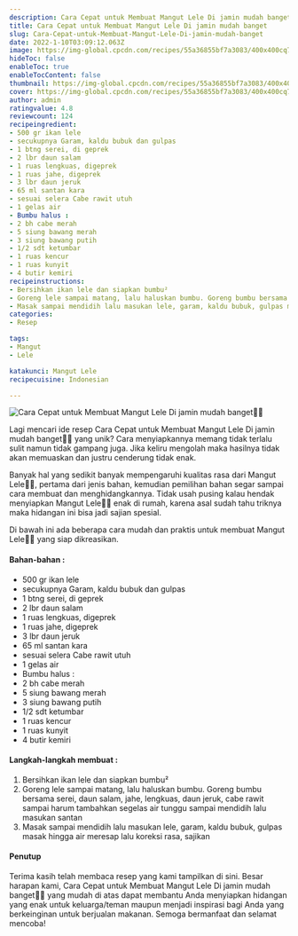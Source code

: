 ```yaml
---
description: Cara Cepat untuk Membuat Mangut Lele Di jamin mudah banget"
title: Cara Cepat untuk Membuat Mangut Lele Di jamin mudah banget
slug: Cara-Cepat-untuk-Membuat-Mangut-Lele-Di-jamin-mudah-banget
date: 2022-1-10T03:09:12.063Z
image: https://img-global.cpcdn.com/recipes/55a36855bf7a3083/400x400cq70/photo.jpg
hideToc: false
enableToc: true
enableTocContent: false
thumbnail: https://img-global.cpcdn.com/recipes/55a36855bf7a3083/400x400cq70/photo.jpg
cover: https://img-global.cpcdn.com/recipes/55a36855bf7a3083/400x400cq70/photo.jpg
author: admin
ratingvalue: 4.8
reviewcount: 124
recipeingredient:
- 500 gr ikan lele
- secukupnya Garam, kaldu bubuk dan gulpas
- 1 btng serei, di geprek
- 2 lbr daun salam
- 1 ruas lengkuas, digeprek
- 1 ruas jahe, digeprek
- 3 lbr daun jeruk
- 65 ml santan kara
- sesuai selera Cabe rawit utuh
- 1 gelas air
- Bumbu halus :
- 2 bh cabe merah
- 5 siung bawang merah
- 3 siung bawang putih
- 1/2 sdt ketumbar
- 1 ruas kencur
- 1 ruas kunyit
- 4 butir kemiri
recipeinstructions:
- Bersihkan ikan lele dan siapkan bumbu²
- Goreng lele sampai matang, lalu haluskan bumbu. Goreng bumbu bersama serei, daun salam, jahe, lengkuas, daun jeruk, cabe rawit sampai harum tambahkan segelas air tunggu sampai mendidih lalu masukan santan
- Masak sampai mendidih lalu masukan lele, garam, kaldu bubuk, gulpas masak hingga air meresap lalu koreksi rasa, sajikan
categories:
- Resep

tags:
- Mangut
- Lele

katakunci: Mangut Lele
recipecuisine: Indonesian

---
```


![Cara Cepat untuk Membuat Mangut Lele Di jamin mudah banget👩‍🍳](https://img-global.cpcdn.com/recipes/55a36855bf7a3083/400x400cq70/photo.jpg)

Lagi mencari ide resep Cara Cepat untuk Membuat Mangut Lele Di jamin mudah banget👩‍🍳 yang unik? Cara menyiapkannya memang tidak terlalu sulit namun tidak gampang juga. Jika keliru mengolah maka hasilnya tidak akan memuaskan dan justru cenderung tidak enak.

Banyak hal yang sedikit banyak mempengaruhi kualitas rasa dari Mangut Lele👩‍🍳, pertama dari jenis bahan, kemudian pemilihan bahan segar sampai cara membuat dan menghidangkannya. Tidak usah pusing kalau hendak menyiapkan Mangut Lele👩‍🍳 enak di rumah, karena asal sudah tahu triknya maka hidangan ini bisa jadi sajian spesial.

Di bawah ini ada beberapa cara mudah dan praktis untuk membuat Mangut Lele👩‍🍳 yang siap dikreasikan.

<!--inarticleads1-->

#### Bahan-bahan :

- 500 gr ikan lele
- secukupnya Garam, kaldu bubuk dan gulpas
- 1 btng serei, di geprek
- 2 lbr daun salam
- 1 ruas lengkuas, digeprek
- 1 ruas jahe, digeprek
- 3 lbr daun jeruk
- 65 ml santan kara
- sesuai selera Cabe rawit utuh
- 1 gelas air
- Bumbu halus :
- 2 bh cabe merah
- 5 siung bawang merah
- 3 siung bawang putih
- 1/2 sdt ketumbar
- 1 ruas kencur
- 1 ruas kunyit
- 4 butir kemiri

<!--inarticleads2-->

#### Langkah-langkah membuat :

1. Bersihkan ikan lele dan siapkan bumbu²
1. Goreng lele sampai matang, lalu haluskan bumbu. Goreng bumbu bersama serei, daun salam, jahe, lengkuas, daun jeruk, cabe rawit sampai harum tambahkan segelas air tunggu sampai mendidih lalu masukan santan
1. Masak sampai mendidih lalu masukan lele, garam, kaldu bubuk, gulpas masak hingga air meresap lalu koreksi rasa, sajikan

#### Penutup

Terima kasih telah membaca resep yang kami tampilkan di sini. Besar harapan kami, Cara Cepat untuk Membuat Mangut Lele Di jamin mudah banget👩‍🍳 yang mudah di atas dapat membantu Anda menyiapkan hidangan yang enak untuk keluarga/teman maupun menjadi inspirasi bagi Anda yang berkeinginan untuk berjualan makanan. Semoga bermanfaat dan selamat mencoba!